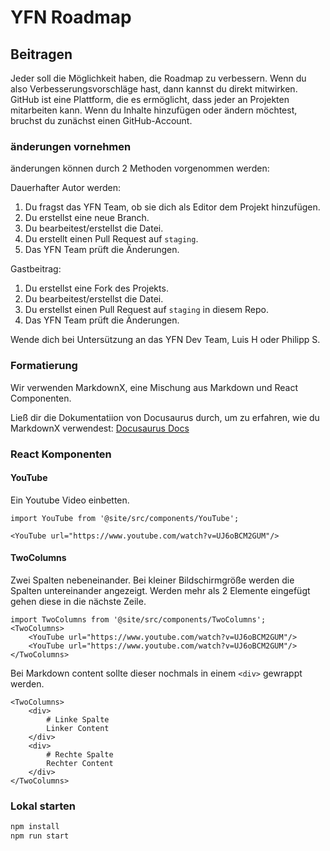 # YFN Roadmap

## Beitragen
Jeder soll die Möglichkeit haben, die Roadmap zu verbessern. Wenn du also Verbesserungsvorschläge hast, dann kannst du direkt mitwirken. GitHub ist eine Plattform, die es ermöglicht, dass jeder an Projekten mitarbeiten kann. Wenn du Inhalte hinzufügen oder ändern möchtest, bruchst du zunächst einen GitHub-Account.

### änderungen vornehmen
änderungen können durch 2 Methoden vorgenommen werden:

Dauerhafter Autor werden:
1. Du fragst das YFN Team, ob sie dich als Editor dem Projekt hinzufügen.
2. Du erstellst eine neue Branch.
3. Du bearbeitest/erstellst die Datei.
4. Du erstellt einen Pull Request auf `staging`.
5. Das YFN Team prüft die Änderungen.

Gastbeitrag:
1. Du erstellst eine Fork des Projekts.
2. Du bearbeitest/erstellst die Datei.
3. Du erstellst einen Pull Request auf `staging` in diesem Repo.
4. Das YFN Team prüft die Änderungen.

Wende dich bei Untersützung an das YFN Dev Team, Luis H oder Philipp S.

### Formatierung

Wir verwenden MarkdownX, eine Mischung aus Markdown und React Componenten.

Ließ dir die Dokumentatiion von Docusaurus durch, um zu erfahren, wie du MarkdownX verwendest: [Docusaurus Docs](https://docusaurus.io/docs/markdown-features)

### React Komponenten

#### YouTube

Ein Youtube Video einbetten.
```mdx
import YouTube from '@site/src/components/YouTube';

<YouTube url="https://www.youtube.com/watch?v=UJ6oBCM2GUM"/>
```

#### TwoColumns

Zwei Spalten nebeneinander. Bei kleiner Bildschirmgröße werden die Spalten untereinander angezeigt.
Werden mehr als 2 Elemente eingefügt gehen diese in die nächste Zeile.

```mdx
import TwoColumns from '@site/src/components/TwoColumns';
<TwoColumns>
    <YouTube url="https://www.youtube.com/watch?v=UJ6oBCM2GUM"/>
    <YouTube url="https://www.youtube.com/watch?v=UJ6oBCM2GUM"/>
</TwoColumns>
```

Bei Markdown content sollte dieser nochmals in einem `<div>` gewrappt werden.

```mdx
<TwoColumns>
    <div>
        # Linke Spalte
        Linker Content
    </div>
    <div>
        # Rechte Spalte
        Rechter Content
    </div>
</TwoColumns>
```

### Lokal starten
```bash
npm install
npm run start
```
